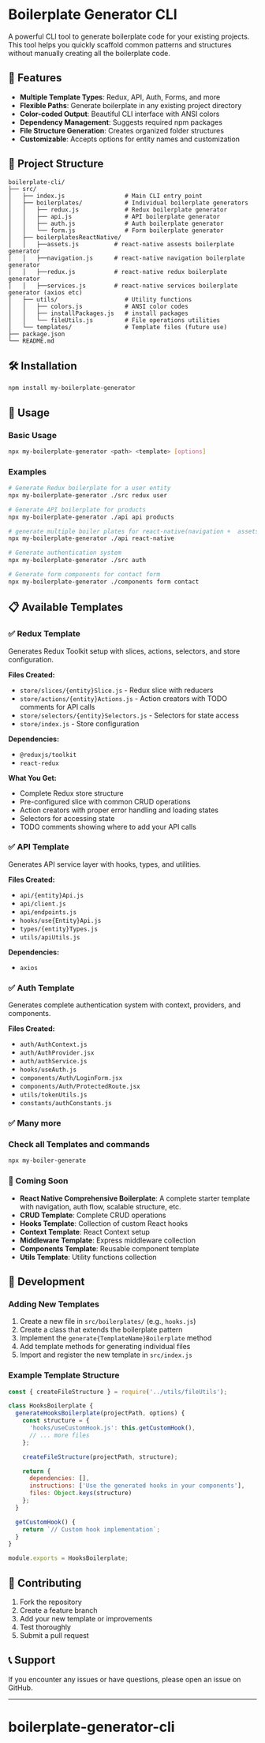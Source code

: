 # Boilerplate Generator CLI

A powerful CLI tool to generate boilerplate code for your existing projects. This tool helps you quickly scaffold common patterns and structures without manually creating all the boilerplate code.

## 🚀 Features

- **Multiple Template Types**: Redux, API, Auth, Forms, and more
- **Flexible Paths**: Generate boilerplate in any existing project directory
- **Color-coded Output**: Beautiful CLI interface with ANSI colors
- **Dependency Management**: Suggests required npm packages
- **File Structure Generation**: Creates organized folder structures
- **Customizable**: Accepts options for entity names and customization

## 📁 Project Structure

```
boilerplate-cli/
├── src/
│   ├── index.js                 # Main CLI entry point
│   ├── boilerplates/            # Individual boilerplate generators
│   │   ├── redux.js             # Redux boilerplate generator
│   │   ├── api.js               # API boilerplate generator
│   │   ├── auth.js              # Auth boilerplate generator
│   │   └── form.js              # Form boilerplate generator
│   ├── boilerplatesReactNative/
│   │   ├──assets.js          # react-native assests boilerplate generator
│   │   ├──navigation.js      # react-native navigation boilerplate generator
│   │   ├──redux.js           # react-native redux boilerplate generator
│   │   ├──services.js        # react-native services boilerplate generator (axios etc)
│   ├── utils/                   # Utility functions
│   │   ├── colors.js            # ANSI color codes
│   │   ├── installPackages.js   # install packages
│   │   └── fileUtils.js         # File operations utilities
│   └── templates/               # Template files (future use)
├── package.json
└── README.md
```

## 🛠️ Installation

```bash
npm install my-boilerplate-generator
```

## 📖 Usage

### Basic Usage

```bash
npx my-boilerplate-generator <path> <template> [options]
```

### Examples

```bash
# Generate Redux boilerplate for a user entity
npx my-boilerplate-generator ./src redux user

# Generate API boilerplate for products
npx my-boilerplate-generator ./api api products

# generate multiple boiler plates for react-native(navigation +  assets + services + redux)
npx my-boilerplate-generator ./api react-native

# Generate authentication system
npx my-boilerplate-generator ./src auth

# Generate form components for contact form
npx my-boilerplate-generator ./components form contact
```

## 📋 Available Templates

### ✅ Redux Template

Generates Redux Toolkit setup with slices, actions, selectors, and store configuration.

**Files Created:**
- `store/slices/{entity}Slice.js` - Redux slice with reducers
- `store/actions/{entity}Actions.js` - Action creators with TODO comments for API calls
- `store/selectors/{entity}Selectors.js` - Selectors for state access
- `store/index.js` - Store configuration

**Dependencies:**
- `@reduxjs/toolkit`
- `react-redux`

**What You Get:**
- Complete Redux store structure
- Pre-configured slice with common CRUD operations
- Action creators with proper error handling and loading states
- Selectors for accessing state
- TODO comments showing where to add your API calls

### ✅ API Template

Generates API service layer with hooks, types, and utilities.

**Files Created:**
- `api/{entity}Api.js`
- `api/client.js`
- `api/endpoints.js`
- `hooks/use{Entity}Api.js`
- `types/{entity}Types.js`
- `utils/apiUtils.js`

**Dependencies:**
- `axios`

### ✅ Auth Template

Generates complete authentication system with context, providers, and components.

**Files Created:**
- `auth/AuthContext.js`
- `auth/AuthProvider.jsx`
- `auth/authService.js`
- `hooks/useAuth.js`
- `components/Auth/LoginForm.jsx`
- `components/Auth/ProtectedRoute.jsx`
- `utils/tokenUtils.js`
- `constants/authConstants.js`

### ✅ Many more

### Check all Templates and commands
```bash
npx my-boiler-generate
```





### 🚧 Coming Soon

- **React Native Comprehensive Boilerplate**: A complete starter template with navigation, auth flow, scalable structure, etc.
- **CRUD Template**: Complete CRUD operations
- **Hooks Template**: Collection of custom React hooks
- **Context Template**: React Context setup
- **Middleware Template**: Express middleware collection
- **Components Template**: Reusable component template
- **Utils Template**: Utility functions collection

## 🔧 Development

### Adding New Templates

1. Create a new file in `src/boilerplates/` (e.g., `hooks.js`)
2. Create a class that extends the boilerplate pattern
3. Implement the `generate{TemplateName}Boilerplate` method
4. Add template methods for generating individual files
5. Import and register the new template in `src/index.js`

### Example Template Structure

```javascript
const { createFileStructure } = require('../utils/fileUtils');

class HooksBoilerplate {
  generateHooksBoilerplate(projectPath, options) {
    const structure = {
      'hooks/useCustomHook.js': this.getCustomHook(),
      // ... more files
    };

    createFileStructure(projectPath, structure);

    return {
      dependencies: [],
      instructions: ['Use the generated hooks in your components'],
      files: Object.keys(structure)
    };
  }

  getCustomHook() {
    return `// Custom hook implementation`;
  }
}

module.exports = HooksBoilerplate;
```

## 🤝 Contributing

1. Fork the repository
2. Create a feature branch
3. Add your new template or improvements
4. Test thoroughly
5. Submit a pull request

## 📞 Support

If you encounter any issues or have questions, please open an issue on GitHub.

---

# boilerplate-generator-cli
